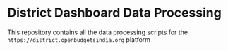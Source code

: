 # District Dashboard Data Processing
This repository contains all the data processing scripts for the `https://district.openbudgetsindia.org` platform